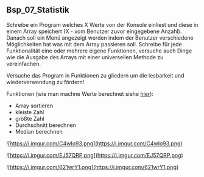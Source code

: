 ## Bsp_07_Statistik

Schreibe ein Program welches X Werte von der Konsole einliest und diese in einem Array speichert (X - vom Benutzer zuvor eingegebene Anzahl). Danach soll ein Menü angezeigt werden indem der Benutzer verschiedene Möglichkeiten hat was mit dem Array passieren soll. Schreibe für jede Funktionalität eine oder mehrere eigene Funktionen, versuche auch Dinge wie die Ausgabe des Arrays mit einer universellen Methode zu vereinfachen.

Versuche das Program in Funktionen zu gliedern um die lesbarkeit und wiederverwendung zu fördern!

Funktionen (wie man machne Werte berechnet siehe [hier](https://123mathe.de/spannweite-median-varianz-und-standardabweichung)):

* Array sortieren
* kleiste Zahl
* größte Zahl
* Durchschnitt berechnen
* Median berechnen

![https://i.imgur.com/C4wIo93.png](https://i.imgur.com/C4wIo93.png)

![https://i.imgur.com/EJ57QRP.png](https://i.imgur.com/EJ57QRP.png)

![https://i.imgur.com/621wrY1.png](https://i.imgur.com/621wrY1.png)
